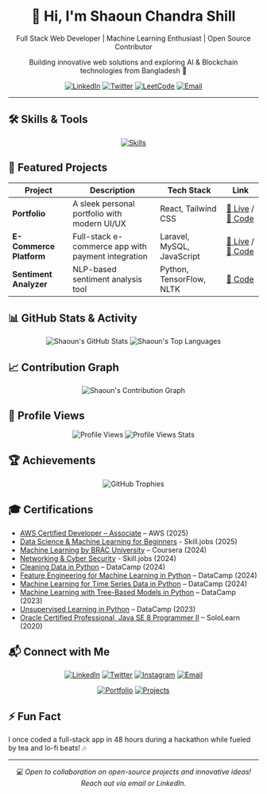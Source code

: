 <div align="center">
  <h1>👋 Hi, I'm Shaoun Chandra Shill</h1>
  <p>Full Stack Web Developer | Machine Learning Enthusiast | Open Source Contributor</p>
  <p>Building innovative web solutions and exploring AI & Blockchain technologies from Bangladesh 🚀</p>
  <a href="https://www.linkedin.com/in/shaounchandrashill/"><img src="https://img.shields.io/badge/LinkedIn-0077B5?style=for-the-badge&logo=linkedin&logoColor=white" alt="LinkedIn"></a>
  <a href="https://twitter.com/shaoun_shill"><img src="https://img.shields.io/badge/Twitter-1DA1F2?style=for-the-badge&logo=twitter&logoColor=white" alt="Twitter"></a>
  <a href="https://leetcode.com/Shaoun20/"><img src="https://img.shields.io/badge/LeetCode-FFA116?style=for-the-badge&logo=leetcode&logoColor=white" alt="LeetCode"></a>
  <a href="mailto:shaoun@bitbirds.com"><img src="https://img.shields.io/badge/Email-D14836?style=for-the-badge&logo=gmail&logoColor=white" alt="Email"></a>
</div>

---

## 🛠️ Skills & Tools
<p align="center">
  <a href="https://skillicons.dev">
    <img src="https://skillicons.dev/icons?i=html,css,js,react,nodejs,python,php,laravel,mysql,postgres,git,vscode,figma,postman,sass,bootstrap" alt="Skills" />
  </a>
</p>

## 🚀 Featured Projects
| Project | Description | Tech Stack | Link |
|---------|-------------|------------|------|
| **Portfolio** | A sleek personal portfolio with modern UI/UX | React, Tailwind CSS | [🔗 Live](https://sites.google.com/view/programmershaoun) / [📂 Code]() |
| **E-Commerce Platform** | Full-stack e-commerce app with payment integration | Laravel, MySQL, JavaScript | [🔗 Live]() / [📂 Code](https://github.com/Shaoun18/Shopgrids-Ecommerce-Website) |
| **Sentiment Analyzer** | NLP-based sentiment analysis tool | Python, TensorFlow, NLTK | [📂 Code](https://github.com/shaoun18/ml-sentiment) |

## 📊 GitHub Stats & Activity
<div align="center">
  <img src="https://github-readme-stats.vercel.app/api?username=shaoun18&show_icons=true&theme=dracula&hide_border=true&include_all_commits=true" alt="Shaoun's GitHub Stats" />
<!--   <img src="https://github-readme-streak-stats.herokuapp.com/?user=shaoun18&theme=dracula&hide_border=true&date_format=M%20j%5B,%20Y%5D" alt="Shaoun's Streak" /> -->
  <img src="https://github-readme-stats.vercel.app/api/top-langs/?username=shaoun18&layout=compact&theme=dracula&hide_border=true&langs_count=8" alt="Shaoun's Top Languages" />
</div>

## 📈 Contribution Graph
<div align="center">
  <img src="https://github-readme-activity-graph.vercel.app/graph?username=shaoun18&theme=dracula&hide_border=true&area=true" alt="Shaoun's Contribution Graph" />
</div>

## 👀 Profile Views
<div align="center">
  <img src="https://komarev.com/ghpvc/?username=shaoun18&style=flat-square&color=1DA1F2&label=Profile+Views" alt="Profile Views" />
  <img src="https://u8views.com/api/v1/github/profiles/63663261/views/day-week-month-total-count.svg" alt="Profile Views Stats" />
</div>
<!-- <p align="center">
  <i>Tracking daily, weekly, and monthly profile views with <a href="https://u8views.com/github/shaoun18">u8views</a></i>
</p> -->

## 🏆 Achievements
<div align="center">
  <img src="https://github-profile-trophy.vercel.app/?username=shaoun18&theme=dracula&no-frame=true&margin-w=10" alt="GitHub Trophies" />
</div>

## 🎓 Certifications
- [AWS Certified Developer – Associate](https://aws.amazon.com/certification/certified-developer-associate/) – AWS (2025)
- [Data Science & Machine Learning for Beginners](https://drive.google.com/file/d/1nckHtfo43CamhO0wZhklTBg31Y4GK7qs/view?usp=sharing) - Skill.jobs (2025)
- [Machine Learning by BRAC University](https://www.coursera.org/learn/YOUR_COURSE_ID) – Coursera (2024)
- [Networking & Cyber Security](https://drive.google.com/file/d/1dDNKkDXojsRzX_ck5ITuHSjAzPp_GSho/view?usp=sharing) - Skill.jobs (2024)
- [Cleaning Data in Python](https://www.datacamp.com/completed/statement-of-accomplishment/course/a5d06a728dd2cca5e13e22486930a562366931e4) – DataCamp (2024)
- [Feature Engineering for Machine Learning in Python](https://www.datacamp.com/completed/statement-of-accomplishment/course/f14ff24d48e46e2a8ab417bdf9a4290619b6cf2f) – DataCamp (2024)
- [Machine Learning for Time Series Data in Python](https://www.datacamp.com/completed/statement-of-accomplishment/course/9c8625dfab820a35492f8e30527df35a26b37983) – DataCamp (2024)
- [Machine Learning with Tree-Based Models in Python](https://www.datacamp.com/completed/statement-of-accomplishment/course/844f1b12cdfe569c5926ddd79fa9b804170ece43) – DataCamp (2023)
- [Unsupervised Learning in Python](https://www.datacamp.com/completed/statement-of-accomplishment/course/cb1e128f8001381d3f15ec7f04c36f41a7e6f6c4) – DataCamp (2023)
- [Oracle Certified Professional, Java SE 8 Programmer II](https://www.sololearn.com/Certificate/CT-WAGRHCDF/pdf) – SoloLearn (2020)
  
<!---
## 📝 Recent Blog Posts
- [Building a Scalable E-Commerce Platform with Laravel](https://yourblog.com/post1) (Aug 2025)
- [Getting Started with NLP in Python](https://yourblog.com/post2) (Jul 2025)
- [Optimizing React Apps for Performance](https://yourblog.com/post3) (Jun 2025)
----->
## 📬 Connect with Me
<div align="center">
  <a href="https://www.linkedin.com/in/shaounchandrashill/"><img src="https://img.shields.io/badge/LinkedIn-0077B5?style=for-the-badge&logo=linkedin&logoColor=white" alt="LinkedIn"></a>
  <a href="https://twitter.com/shaoun_shill"><img src="https://img.shields.io/badge/Twitter-1DA1F2?style=for-the-badge&logo=twitter&logoColor=white" alt="Twitter"></a>
  <a href="https://www.instagram.com/shaounchandrashill/"><img src="https://img.shields.io/badge/Instagram-E4405F?style=for-the-badge&logo=instagram&logoColor=white" alt="Instagram"></a>
  <a href="mailto:cse.engrshaounchandrashill@tutanota.de"><img src="https://img.shields.io/badge/Email-D14836?style=for-the-badge&logo=gmail&logoColor=white" alt="Email"></a>
</div>
<p align="center">
  <a href="https://sites.google.com/view/programmershaoun"><img src="https://img.shields.io/badge/Portfolio-FF5722?style=for-the-badge&logo=web&logoColor=white" alt="Portfolio"></a>
  <a href="https://github.com/shaoun18?tab=repositories"><img src="https://img.shields.io/badge/Explore_My_Projects-2B2B2B?style=for-the-badge&logo=github&logoColor=white" alt="Projects"></a>
</p>

## ⚡ Fun Fact
I once coded a full-stack app in 48 hours during a hackathon while fueled by tea and lo-fi beats! 🎶

---

<div align="center">
  <i>💻 Open to collaboration on open-source projects and innovative ideas! Reach out via email or LinkedIn.</i>
</div>
